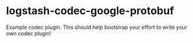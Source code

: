 # logstash-codec-google-protobuf
Example codec plugin. This should help bootstrap your effort to write your own codec plugin!

